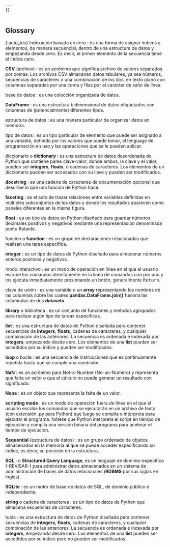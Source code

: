 ```yaml
---
{}
---
```


## Glossary

{:auto\_ids}
Indexación basada en cero
:   es una forma de asignar índices a elementos, de manera secuencial, dentro de una
estructura de datos y empezando desde cero. Es decir, el primer elemento de la
secuencia tiene el índice cero.

**CSV** (archivo)
:   es un acrónimo que significa archivo de valores separados por comas. Los archivos CSV
almacenan datos tabulares, ya sea números, secuencias de caracteres o una combinación
de los dos, en texto plano con columnas separadas por una coma y filas por el carácter
de salto de línea.

base de datos
:   es una colección organizada de datos.

**DataFrame**
:   es una estructura bidimensional de datos etiquetados con columnas de (potencialmente)
diferentes tipos.

estructura de datos
:   es una manera particular de organizar datos en memoria.

tipo de datos
:   es un tipo particular de elemento que puede ser asignado a una variable, definido
por los valores que puede tomar, el lenguage de programación en uso y las operaciones
que se le pueden aplicar.

diccionario o **dictionary**
:   es una estructura de datos desordenada de Python que contiene pares clave-valor, donde
ambos, la clave y el valor, pueden ser **integers**, **floats**, o cadenas de caracteres. Los
elementos de un diccionario pueden ser accesados con su llave y pueden ser modificados.

**docstring**
:   es una cadena de caracteres de documentación opcional que describe lo que una función
de Python hace.

**faceting**
:   es el acto de trazar relaciones entre variables definidas en múltiples subconjuntos
de los datos y donde los resultados aparecen como paneles diferentes en la misma figura.

**float**
:   es un tipo de datos en Python diseñado para guardar números decimales positivos y
negativos mediante una representación denominada punto flotante.

función o **function**
:   es un grupo de declaraciones relacionadas que realizan una tarea específica.

**integer**
:   es un tipo de datos de Python diseñado para almacenar números enteros positivos y negativos.

modo interactivo
:   es un modo de operación en línea en el que el usuario escribe los comandos directamente
en la línea de comandos uno por uno y los ejecuta inmediatamente presionando un botón,
generalmente <kbd>Return</kbd>.

clave de unión
:   es una variable o un **array** representando los nombres de las columnas sobre las cuales
**pandas.DataFrame.join()** fusiona las columndas de dos **datasets**.

**library** o biblioteca
:   es un conjunto de funciones y metodos agrupados para realizar algún tipo de tareas específicas.

**list**
:   es una estructura de datos de Python diseñada para contener secuencias de **integers**,
**floats**, cadenas de caracteres, y cualquier combinación de las anteriores. La
secuencia es ordenada e indexada por **integers**, empezando desde cero. Los elementos
de una **list** pueden ser accedidos por su índice y pueden ser modificados.

**loop** o bucle
:   es una secuencia de instrucciones que es continuamente repetida hasta que se
cumple una condición.

**NaN**
:   es un acrónimo para Not-a-Number (No-un-Número) y representa que falta un valor o
que el cálculo no puede generar un resultado con significado.

**None**
:   es un objeto que representa la falta de un valor.

**scripting mode**
:    es un modo de operación fuera de línea en el que el usuario escribe los comandos que
se ejecutarán en un archivo de texto (con extensión .py para Python) que luego se
compila o interpreta para ejecutar el programa. Nótese que Python interpreta el script
en tiempo de ejecución y compila una versión binaria del programa para acelerar el
tiempo de ejecución.

**Sequential** (estructura de datos)
:   es un grupo ordenado de objetos almacenados en la memoria al que se puede acceder
especificando su índice, es decir, su posición en la estructura.

**SQL**
:   o **Structured Query Language**, es un lenguaje de dominio-específico (-REVISAR-) para
administrar datos almacenados en un sistema de administración de bases de
datos relacionales (**RDBMS** por sus siglas en íngles).

**SQLite**
:   es un motor de base de datos de SQL, de dominio público e independiente.

**string** o cadena de caracteres
:   es un tipo de datos de Python que almacena secuencias de caracteres.

tupla
:   es una estructura de datos de Python diseñada para contener secuencias de **integers**,
**floats**, cadenas de caracteres, y cualquier combinación de las anteriores. La
secuencia es ordenada e indexada por **integers**, empezando desde cero. Los elementos
de una **list** pueden ser accedidos por su índice pero no pueden ser modificados.



